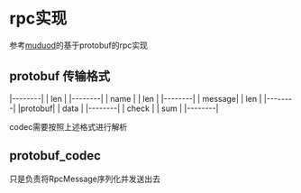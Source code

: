 # rpc实现
参考[muduod](https://github.com/chenshuo/muduo.gita)的基于protobuf的rpc实现

## protobuf 传输格式
 |--------|
 |   len  |
 |--------|
 |  name  |
 |   len  |
 |--------|
 | message|
 |   len  |
 |--------|
 |protobuf|
 |  data  |
 |--------|
 |  check |
 |   sum  |
 |--------|

codec需要按照上述格式进行解析

## protobuf_codec
只是负责将RpcMessage序列化并发送出去
